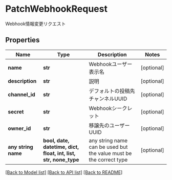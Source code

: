 # PatchWebhookRequest

Webhook情報変更リクエスト

## Properties
Name | Type | Description | Notes
------------ | ------------- | ------------- | -------------
**name** | **str** | Webhookユーザー表示名 | [optional] 
**description** | **str** | 説明 | [optional] 
**channel_id** | **str** | デフォルトの投稿先チャンネルUUID | [optional] 
**secret** | **str** | Webhookシークレット | [optional] 
**owner_id** | **str** | 移譲先のユーザーUUID | [optional] 
**any string name** | **bool, date, datetime, dict, float, int, list, str, none_type** | any string name can be used but the value must be the correct type | [optional]

[[Back to Model list]](../README.md#documentation-for-models) [[Back to API list]](../README.md#documentation-for-api-endpoints) [[Back to README]](../README.md)


